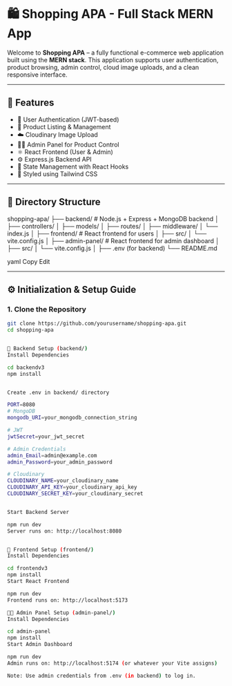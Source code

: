 # 🛍️ Shopping APA - Full Stack MERN App

Welcome to **Shopping APA** – a fully functional e-commerce web application built using the **MERN stack**. This application supports user authentication, product browsing, admin control, cloud image uploads, and a clean responsive interface.

---

## 🚀 Features

- 🔐 User Authentication (JWT-based)
- 🛒 Product Listing & Management
- ☁️ Cloudinary Image Upload
- 🧑‍💼 Admin Panel for Product Control
- ⚛️ React Frontend (User & Admin)
- ⚙️ Express.js Backend API
- 🧠 State Management with React Hooks
- 💅 Styled using Tailwind CSS

---

## 📁 Directory Structure

shopping-apa/
├── backend/ # Node.js + Express + MongoDB backend
│ ├── controllers/
│ ├── models/
│ ├── routes/
│ ├── middleware/
│ └── index.js
│
├── frontend/ # React frontend for users
│ ├── src/
│ └── vite.config.js
│
├── admin-panel/ # React frontend for admin dashboard
│ ├── src/
│ └── vite.config.js
│
├── .env (for backend)
└── README.md

yaml
Copy
Edit

---

## ⚙️ Initialization & Setup Guide

### 1. Clone the Repository

```bash
git clone https://github.com/yourusername/shopping-apa.git
cd shopping-apa


🔧 Backend Setup (backend/)
Install Dependencies

cd backendv3
npm install


Create .env in backend/ directory

PORT=8080
# MongoDB
mongodb_URI=your_mongodb_connection_string

# JWT
jwtSecret=your_jwt_secret

# Admin Credentials
admin_Email=admin@example.com
admin_Password=your_admin_password

# Cloudinary
CLOUDINARY_NAME=your_cloudinary_name
CLOUDINARY_API_KEY=your_cloudinary_api_key
CLOUDINARY_SECRET_KEY=your_cloudinary_secret


Start Backend Server

npm run dev
Server runs on: http://localhost:8080


🎨 Frontend Setup (frontend/)
Install Dependencies

cd frontendv3
npm install
Start React Frontend

npm run dev
Frontend runs on: http://localhost:5173

🧑‍💼 Admin Panel Setup (admin-panel/)
Install Dependencies

cd admin-panel
npm install
Start Admin Dashboard

npm run dev
Admin runs on: http://localhost:5174 (or whatever your Vite assigns)

Note: Use admin credentials from .env (in backend) to log in.
